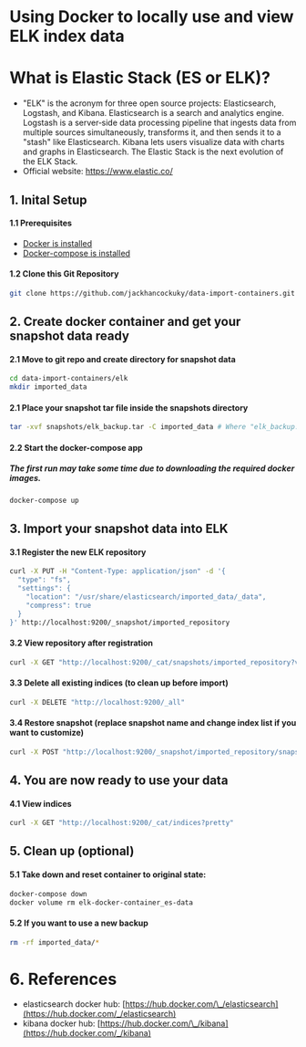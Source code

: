 # Using Docker to locally use and view ELK index data

# What is Elastic Stack (ES or ELK)?

- "ELK" is the acronym for three open source projects: Elasticsearch, Logstash, and Kibana. Elasticsearch is a search and analytics engine. Logstash is a server‑side data processing pipeline that ingests data from multiple sources simultaneously, transforms it, and then sends it to a "stash" like Elasticsearch. Kibana lets users visualize data with charts and graphs in Elasticsearch. The Elastic Stack is the next evolution of the ELK Stack.
- Official website: https://www.elastic.co/
&nbsp;

## 1. Inital Setup
#### 1.1 Prerequisites
- [Docker is installed](https://docs.docker.com/engine/install/)
- [Docker-compose is installed](https://docs.docker.com/compose/install/)

#### 1.2 Clone this Git Repository
```bash
git clone https://github.com/jackhancockuky/data-import-containers.git
```


## 2. Create docker container and get your snapshot data ready
#### 2.1 Move to git repo and create directory for snapshot data
```bash
cd data-import-containers/elk
mkdir imported_data
```

#### 2.1 Place your snapshot tar file inside the snapshots directory
```bash
tar -xvf snapshots/elk_backup.tar -C imported_data # Where "elk_backup.tar" is your snapshot file name
```

#### 2.2 Start the docker-compose app
##### The first run may take some time due to downloading the required docker images.
```bash
docker-compose up
```

## 3. Import your snapshot data into ELK

#### 3.1 Register the new ELK repository
```bash
curl -X PUT -H "Content-Type: application/json" -d '{
  "type": "fs",
  "settings": {
    "location": "/usr/share/elasticsearch/imported_data/_data",
    "compress": true
  }
}' http://localhost:9200/_snapshot/imported_repository
```


#### 3.2 View repository after registration
```bash
curl -X GET "http://localhost:9200/_cat/snapshots/imported_repository?v"
```

#### 3.3 Delete all existing indices (to clean up before import)
```bash
curl -X DELETE "http://localhost:9200/_all"
```

#### 3.4 Restore snapshot (replace snapshot name and change index list if you want to customize)
```bash
curl -X POST "http://localhost:9200/_snapshot/imported_repository/snapshot_test/_restore?pretty" -H "Content-Type: application/json" -d '{ "indices": "*", "index_settings": { "index.number_of_replicas": 1 } }'
```
## 4. You are now ready to use your data
#### 4.1 View indices
```bash
curl -X GET "http://localhost:9200/_cat/indices?pretty"
```
## 5. Clean up (optional)

#### 5.1 Take down and reset container to original state:
```bash
docker-compose down
docker volume rm elk-docker-container_es-data
```

#### 5.2 If you want to use a new backup
```bash
rm -rf imported_data/*
```

# 6. References
- elasticsearch docker hub: [https://hub.docker.com/\_/elasticsearch](https://hub.docker.com/_/elasticsearch)
- kibana docker hub: [https://hub.docker.com/\_/kibana](https://hub.docker.com/_/kibana)
